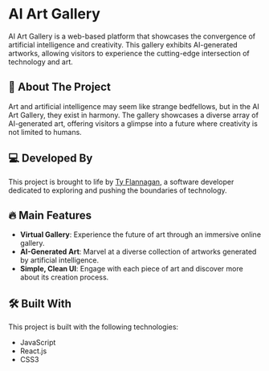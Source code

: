 # AI Art Gallery

AI Art Gallery is a web-based platform that showcases the convergence of artificial intelligence and creativity. This gallery exhibits AI-generated artworks, allowing visitors to experience the cutting-edge intersection of technology and art.

## 🎨 About The Project

Art and artificial intelligence may seem like strange bedfellows, but in the AI Art Gallery, they exist in harmony. The gallery showcases a diverse array of AI-generated art, offering visitors a glimpse into a future where creativity is not limited to humans.

## 💻 Developed By

This project is brought to life by [Ty Flannagan](https://www.tyflannagan.tech/), a software developer dedicated to exploring and pushing the boundaries of technology.

## 🔥 Main Features

- **Virtual Gallery**: Experience the future of art through an immersive online gallery.
- **AI-Generated Art**: Marvel at a diverse collection of artworks generated by artificial intelligence.
- **Simple, Clean UI**: Engage with each piece of art and discover more about its creation process.

## 🛠️ Built With

This project is built with the following technologies:

- JavaScript
- React.js
- CSS3
